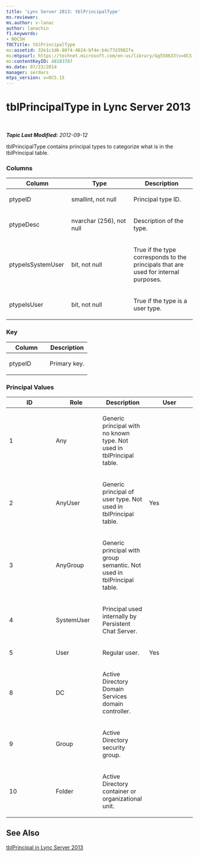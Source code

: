 ```yaml
---
title: 'Lync Server 2013: tblPrincipalType'
ms.reviewer: 
ms.author: v-lanac
author: lanachin
f1.keywords:
- NOCSH
TOCTitle: tblPrincipalType
ms:assetid: 32e1c1d6-80f4-4624-bf4e-b4c77d3982fa
ms:mtpsurl: https://technet.microsoft.com/en-us/library/Gg558633(v=OCS.15)
ms:contentKeyID: 48183787
ms.date: 07/23/2014
manager: serdars
mtps_version: v=OCS.15
---
```


# tblPrincipalType in Lync Server 2013

<div data-xmlns="http://www.w3.org/1999/xhtml">

<div class="topic" data-xmlns="http://www.w3.org/1999/xhtml" data-msxsl="urn:schemas-microsoft-com:xslt" data-cs="https://msdn.microsoft.com/">

<div data-asp="https://msdn2.microsoft.com/asp">



</div>

<div id="mainSection">

<div id="mainBody">

<span> </span>

_**Topic Last Modified:** 2012-09-12_

tblPrincipalType contains principal types to categorize what is in the tblPrincipal table.

### Columns

<table>
<colgroup>
<col style="width: 33%" />
<col style="width: 33%" />
<col style="width: 33%" />
</colgroup>
<thead>
<tr class="header">
<th>Column</th>
<th>Type</th>
<th>Description</th>
</tr>
</thead>
<tbody>
<tr class="odd">
<td><p>ptypeID</p></td>
<td><p>smallint, not null</p></td>
<td><p>Principal type ID.</p></td>
</tr>
<tr class="even">
<td><p>ptypeDesc</p></td>
<td><p>nvarchar (256), not null</p></td>
<td><p>Description of the type.</p></td>
</tr>
<tr class="odd">
<td><p>ptypeIsSystemUser</p></td>
<td><p>bit, not null</p></td>
<td><p>True if the type corresponds to the principals that are used for internal purposes.</p></td>
</tr>
<tr class="even">
<td><p>ptypeIsUser</p></td>
<td><p>bit, not null</p></td>
<td><p>True if the type is a user type.</p></td>
</tr>
</tbody>
</table>


### Key

<table>
<colgroup>
<col style="width: 50%" />
<col style="width: 50%" />
</colgroup>
<thead>
<tr class="header">
<th>Column</th>
<th>Description</th>
</tr>
</thead>
<tbody>
<tr class="odd">
<td><p>ptypeID</p></td>
<td><p>Primary key.</p></td>
</tr>
</tbody>
</table>


### Principal Values

<table>
<colgroup>
<col style="width: 25%" />
<col style="width: 25%" />
<col style="width: 25%" />
<col style="width: 25%" />
</colgroup>
<thead>
<tr class="header">
<th>ID</th>
<th>Role</th>
<th>Description</th>
<th>User</th>
</tr>
</thead>
<tbody>
<tr class="odd">
<td><p>1</p></td>
<td><p>Any</p></td>
<td><p>Generic principal with no known type. Not used in tblPrincipal table.</p></td>
<td></td>
</tr>
<tr class="even">
<td><p>2</p></td>
<td><p>AnyUser</p></td>
<td><p>Generic principal of user type. Not used in tblPrincipal table.</p></td>
<td><p>Yes</p></td>
</tr>
<tr class="odd">
<td><p>3</p></td>
<td><p>AnyGroup</p></td>
<td><p>Generic principal with group semantic. Not used in tblPrincipal table.</p></td>
<td></td>
</tr>
<tr class="even">
<td><p>4</p></td>
<td><p>SystemUser</p></td>
<td><p>Principal used internally by Persistent Chat Server.</p></td>
<td></td>
</tr>
<tr class="odd">
<td><p>5</p></td>
<td><p>User</p></td>
<td><p>Regular user.</p></td>
<td><p>Yes</p></td>
</tr>
<tr class="even">
<td><p>8</p></td>
<td><p>DC</p></td>
<td><p>Active Directory Domain Services domain controller.</p></td>
<td></td>
</tr>
<tr class="odd">
<td><p>9</p></td>
<td><p>Group</p></td>
<td><p>Active Directory security group.</p></td>
<td></td>
</tr>
<tr class="even">
<td><p>10</p></td>
<td><p>Folder</p></td>
<td><p>Active Directory container or organizational unit.</p></td>
<td></td>
</tr>
</tbody>
</table>


<div>

## See Also


[tblPrincipal in Lync Server 2013](lync-server-2013-tblprincipal.md)  
  

</div>

</div>

<span> </span>

</div>

</div>

</div>

